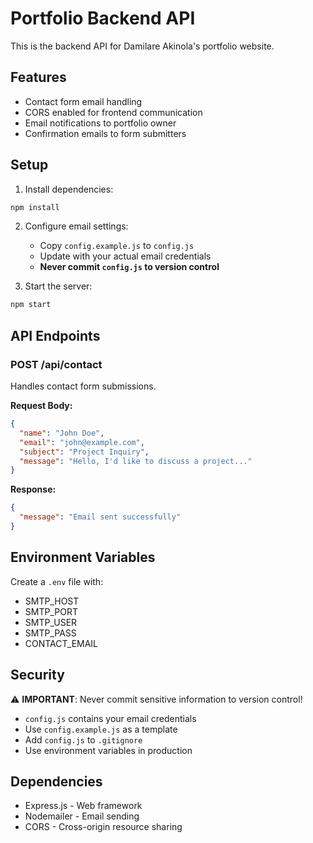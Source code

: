# Portfolio Backend API

This is the backend API for Damilare Akinola's portfolio website.

## Features

- Contact form email handling
- CORS enabled for frontend communication
- Email notifications to portfolio owner
- Confirmation emails to form submitters

## Setup

1. Install dependencies:

```bash
npm install
```

2. Configure email settings:
   - Copy `config.example.js` to `config.js`
   - Update with your actual email credentials
   - **Never commit `config.js` to version control**

3. Start the server:

```bash
npm start
```

## API Endpoints

### POST /api/contact

Handles contact form submissions.

**Request Body:**

```json
{
  "name": "John Doe",
  "email": "john@example.com",
  "subject": "Project Inquiry",
  "message": "Hello, I'd like to discuss a project..."
}
```

**Response:**

```json
{
  "message": "Email sent successfully"
}
```

## Environment Variables

Create a `.env` file with:

- SMTP_HOST
- SMTP_PORT
- SMTP_USER
- SMTP_PASS
- CONTACT_EMAIL

## Security

⚠️ **IMPORTANT**: Never commit sensitive information to version control!

- `config.js` contains your email credentials
- Use `config.example.js` as a template
- Add `config.js` to `.gitignore`
- Use environment variables in production

## Dependencies

- Express.js - Web framework
- Nodemailer - Email sending
- CORS - Cross-origin resource sharing
